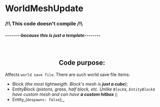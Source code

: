 # WorldMeshUpdate

### /!\ This code doesn't compile /!\
##### --------because this is just a template--------
<br>

## <center>Code purpose:</center>

Affects `world save file`. There are such world save file items:

- Block _(the most lightweigth. Block's mesh is **just a cube**)_;
- EntityBlock _(pistons, grass, half block, etc. Unlike `Block`s, `EntityBlock`s have custom mesh and can have **a custom hitbox** );_
- Entity_(`despawns: false`);_
